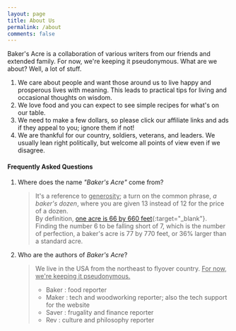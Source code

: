 ```yaml
---
layout: page
title: About Us
permalink: /about
comments: false
---
```


Baker's Acre is a collaboration of various writers from our friends and extended family. For now, we're keeping it pseudonymous. What are we about? Well, a lot of stuff.

1. We care about people and want those around us to live happy and prosperous lives with meaning. This leads to practical tips for living and occasional thoughts on wisdom.
1. We love food and you can expect to see simple recipes for what's on our table.
1. We need to make a few dollars, so please click our affiliate links and ads if they appeal to you; ignore them if not!
1. We are thankful for our country, soldiers, veterans, and leaders. We usually lean right politically, but welcome all points of view even if we disagree.

#### Frequently Asked Questions

1. Where does the name *"Baker's Acre"* come from?

	> It's a reference to <u>generosity</u>; a turn on the common phrase, *a baker's dozen*, where you are given 13 instead of 12 for the price of a dozen.  
	> By definition, [one acre is 66 by 660 feet][1]{:target="_blank"}. Finding the number 6 to be falling short of 7, which is the number of perfection, a baker's acre is 77 by 770 feet, or 36% larger than a standard acre.

1. Who are the authors of *Baker's Acre*?

	> We live in the USA from the northeast to flyover country. <u>For now, we're keeping it pseudonymous.</u>
	> * Baker : food reporter
	> * Maker : tech and woodworking reporter; also the tech support for the website
	> * Saver : frugality and finance reporter
	> * Rev : culture and philosophy reporter

[1]: https://en.wikipedia.org/wiki/Acre
